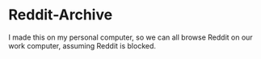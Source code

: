 # Reddit-Archive
I made this on my personal computer, so we can all browse Reddit on our work computer, assuming Reddit is blocked.
